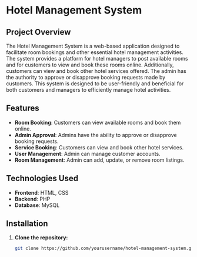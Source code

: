 # Hotel Management System

## Project Overview

The Hotel Management System is a web-based application designed to facilitate room bookings and other essential hotel management activities. The system provides a platform for hotel managers to post available rooms and for customers to view and book these rooms online. Additionally, customers can view and book other hotel services offered. The admin has the authority to approve or disapprove booking requests made by customers. This system is designed to be user-friendly and beneficial for both customers and managers to efficiently manage hotel activities.

## Features

- **Room Booking**: Customers can view available rooms and book them online.
- **Admin Approval**: Admins have the ability to approve or disapprove booking requests.
- **Service Booking**: Customers can view and book other hotel services.
- **User Management**: Admin can manage customer accounts.
- **Room Management**: Admin can add, update, or remove room listings.

## Technologies Used

- **Frontend**: HTML, CSS
- **Backend**: PHP
- **Database**: MySQL

## Installation

1. **Clone the repository:**
   ```bash
   git clone https://github.com/yourusername/hotel-management-system.git
